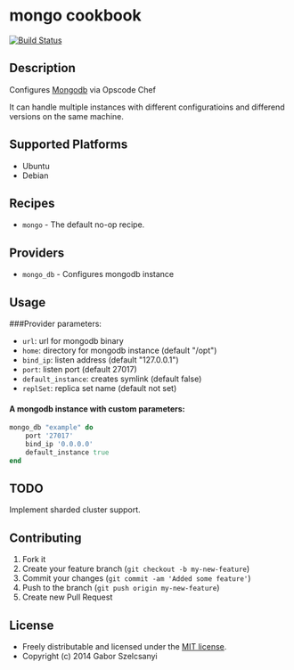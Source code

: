 # mongo cookbook
[![Build Status](https://travis-ci.org/szelcsanyi/chef-mongo.svg?branch=master)](https://travis-ci.org/szelcsanyi/chef-mongo)

## Description

Configures [Mongodb](http://mongodb.org) via Opscode Chef

It can handle multiple instances with different configuratioins and differend versions on the same machine.

## Supported Platforms

* Ubuntu
* Debian

## Recipes

* `mongo` - The default no-op recipe.

## Providers
* `mongo_db` - Configures mongodb instance

## Usage
###Provider parameters:

* `url`: url for mongodb binary
* `home`: directory for mongodb instance (default "/opt")
* `bind_ip`: listen address (default "127.0.0.1")
* `port`: listen port (default 27017)
* `default_instance`: creates symlink (default false)
* `replSet`: replica set name (default not set)

#### A mongodb instance with custom parameters:
```ruby
mongo_db "example" do
    port '27017'
    bind_ip '0.0.0.0'
    default_instance true
end
```

## TODO
Implement sharded cluster support.

## Contributing

1. Fork it
2. Create your feature branch (`git checkout -b my-new-feature`)
3. Commit your changes (`git commit -am 'Added some feature'`)
4. Push to the branch (`git push origin my-new-feature`)
5. Create new Pull Request

## License

* Freely distributable and licensed under the [MIT license](http://szelcsanyi.mit-license.org/2014/license.html).
* Copyright (c) 2014 Gabor Szelcsanyi


